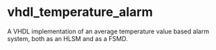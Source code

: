 # vhdl_temperature_alarm
A VHDL implementation of an average temperature value based alarm system, both as an HLSM and as a FSMD.

